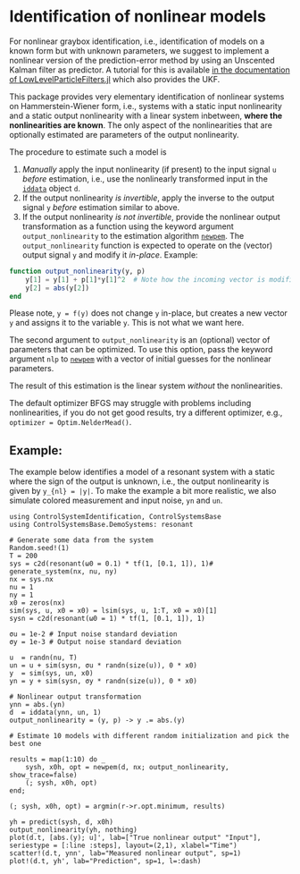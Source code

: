 # Identification of nonlinear models

For nonlinear graybox identification, i.e., identification of models on a known form but with unknown parameters, we suggest to implement a nonlinear version of the prediction-error method by using an Unscented Kalman filter as predictor. A tutorial for this is available [in the documentation of LowLevelParticleFilters.jl](https://baggepinnen.github.io/LowLevelParticleFilters.jl/stable/parameter_estimation/#Using-an-optimizer) which also provides the UKF.


This package provides very elementary identification of nonlinear systems on Hammerstein-Wiener form, i.e., systems with a static input nonlinearity and a static output nonlinearity with a linear system inbetween, **where the nonlinearities are known**. The only aspect of the nonlinearities that are optionally estimated are parameters of the output nonlinearity.

The procedure to estimate such a model is
1. _Manually_ apply the input nonlinearity (if present) to the input signal `u` _before_ estimation, i.e., use the nonlinearly transformed input in the [`iddata`](@ref) object `d`.
2. If the output nonlinearity _is invertible_, apply the inverse to the output signal `y` _before_ estimation similar to above.
3. If the output nonlinearity _is not invertible_, provide the nonlinear output transformation as a function using the keyword argument `output_nonlinearity` to the estimation algorithm [`newpem`](@ref). The `output_nonlinearity` function is expected to operate on the (vector) output signal `y` and modify it _in-place_. Example:
```julia
function output_nonlinearity(y, p)
    y[1] = y[1] + p[1]*y[1]^2  # Note how the incoming vector is modified in-place
    y[2] = abs(y[2])
end
```
Please note, `y = f(y)` does not change `y` in-place, but creates a new vector `y` and assigns it to the variable `y`. This is not what we want here.

The second argument to `output_nonlinearity` is an (optional) vector of parameters that can be optimized. To use this option, pass the keyword argument `nlp` to [`newpem`](@ref) with a vector of initial guesses for the nonlinear parameters.


The result of this estimation is the linear system _without_ the nonlinearities.

The default optimizer BFGS may struggle with problems including nonlinearities, if you do not get good results, try a different optimizer, e.g., `optimizer = Optim.NelderMead()`.


## Example:

The example below identifies a model of a resonant system with a static where the sign of the output is unknown, i.e., the output nonlinearity is given by ``y_{nl} = |y|``. To make the example a bit more realistic, we also simulate colored measurement and input noise, `yn` and `un`.
```@example HW
using ControlSystemIdentification, ControlSystemsBase
using ControlSystemsBase.DemoSystems: resonant

# Generate some data from the system
Random.seed!(1)
T = 200
sys = c2d(resonant(ω0 = 0.1) * tf(1, [0.1, 1]), 1)# generate_system(nx, nu, ny)
nx = sys.nx
nu = 1
ny = 1
x0 = zeros(nx)
sim(sys, u, x0 = x0) = lsim(sys, u, 1:T, x0 = x0)[1]
sysn = c2d(resonant(ω0 = 1) * tf(1, [0.1, 1]), 1)

σu = 1e-2 # Input noise standard deviation
σy = 1e-3 # Output noise standard deviation

u  = randn(nu, T)
un = u + sim(sysn, σu * randn(size(u)), 0 * x0)
y  = sim(sys, un, x0)
yn = y + sim(sysn, σy * randn(size(u)), 0 * x0)

# Nonlinear output transformation
ynn = abs.(yn)
d  = iddata(ynn, un, 1)
output_nonlinearity = (y, p) -> y .= abs.(y)

# Estimate 10 models with different random initialization and pick the best one

results = map(1:10) do _
    sysh, x0h, opt = newpem(d, nx; output_nonlinearity, show_trace=false)
    (; sysh, x0h, opt)
end;

(; sysh, x0h, opt) = argmin(r->r.opt.minimum, results)

yh = predict(sysh, d, x0h)
output_nonlinearity(yh, nothing)
plot(d.t, [abs.(y); u]', lab=["True nonlinear output" "Input"], seriestype = [:line :steps], layout=(2,1), xlabel="Time")
scatter!(d.t, ynn', lab="Measured nonlinear output", sp=1)
plot!(d.t, yh', lab="Prediction", sp=1, l=:dash)
```